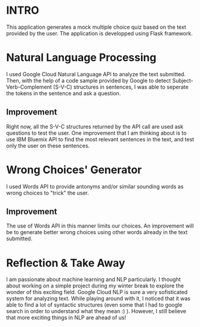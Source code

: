 # INTRO
This application generates a mock multiple choice quiz based on the text provided by the user. The application is developped using Flask framework.

# Natural Language Processing
I used Google Cloud Natural Language API to analyze the text submitted. Then, with the help of a code sample provided by Google to detect Subject-Verb-Complement (S-V-C) structures in sentences, I was able to seperate the tokens in the sentence and ask a question. 
## Improvement
Right now, all the S-V-C structures returned by the API call are used ask questions to test the user. One improvement that I am thinking about is to use IBM Bluemix API to find the most relevant sentences in the text, and test only the user on these sentences.

# Wrong Choices' Generator
I used Words API to provide antonyms and/or similar sounding words as wrong choices to "trick" the user.
## Improvement
The use of Words API in this manner limits our choices. An improvement will be to generate better wrong choices using other words
already in the text submitted.

# Reflection & Take Away
I am passionate about machine learning and NLP particularly. I thought about working on a simple project during my winter break to explore the wonder of this exciting field.
Google Cloud NLP is sure a very sofisticated system for analyzing text. While playing around with it, I noticed that it was able to find a lot of syntactic structures (even some that I had to google search in order to understand what they mean :) ).
However, I still believe that more exciting things in NLP are ahead of us!
